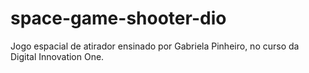# space-game-shooter-dio
Jogo espacial de atirador ensinado por Gabriela Pinheiro, no curso da Digital Innovation One.
